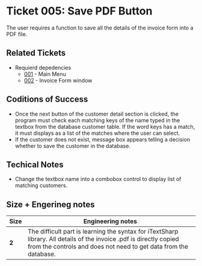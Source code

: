 Ticket 005:  Save PDF Button
=======================

The user requires a function to save all the details of the invoice form into a PDF file. 



Related Tickets
---------------

* Requierd depedencies
    * [001](./001.md) - Main Menu
    * [002](./002.md) - Invoice Form window


Coditions of Success
--------------------

* Once the next button of the customer detail section is clicked, the program must check each matching keys of the name typed in the textbox from the database customer table. If the word keys has a match, it must displays as a list of the matches where the user can select. 
* If the customer does not exist, message box appears telling a decision whether to save the customer in the database.


Techical Notes
--------------
* Change the textbox name into a combobox control to display list of matching customers.


Size + Engerineg notes
----------------------
| Size | Engineering notes | 
| -------- | -------- |
| **2**    | The difficult part is learning the syntax for iTextSharp library. All details of the invoice .pdf is directly copied from the controls and does not need to get data from the database. | 
